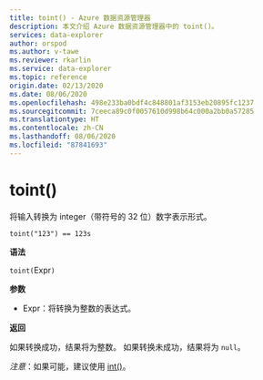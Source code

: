 ```yaml
---
title: toint() - Azure 数据资源管理器
description: 本文介绍 Azure 数据资源管理器中的 toint()。
services: data-explorer
author: orspod
ms.author: v-tawe
ms.reviewer: rkarlin
ms.service: data-explorer
ms.topic: reference
origin.date: 02/13/2020
ms.date: 08/06/2020
ms.openlocfilehash: 498e233ba0bdf4c848801af3153eb20895fc1237
ms.sourcegitcommit: 7ceeca89c0f0057610d998b64c000a2bb0a57285
ms.translationtype: HT
ms.contentlocale: zh-CN
ms.lasthandoff: 08/06/2020
ms.locfileid: "87841693"
---
```

# <a name="toint"></a>toint()

将输入转换为 integer（带符号的 32 位）数字表示形式。

```kusto
toint("123") == 123s
```

**语法**

`toint(`Expr`)`

**参数**

* Expr：将转换为整数的表达式。 

**返回**

如果转换成功，结果将为整数。
如果转换未成功，结果将为 `null`。
 
*注意*：如果可能，建议使用 [int()](./scalar-data-types/int.md)。